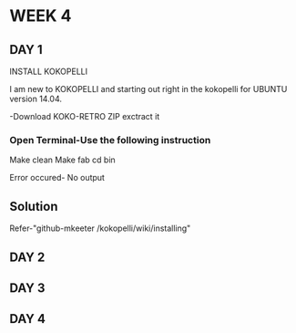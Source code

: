 # WEEK 4

## DAY 1


 INSTALL KOKOPELLI 

I am new to KOKOPELLI and starting out right in the kokopelli for UBUNTU version 14.04.
 
-Download KOKO-RETRO ZIP
exctract it
### Open Terminal-Use the following instruction

Make clean
Make fab
cd bin

Error occured- No output
## Solution

Refer-"github-mkeeter /kokopelli/wiki/installing"


## DAY 2
## DAY 3
## DAY 4




